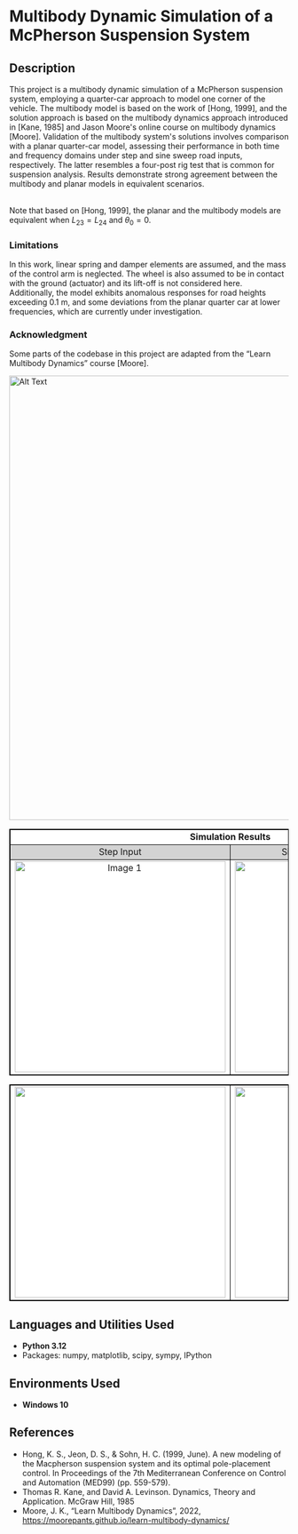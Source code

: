 # Multibody Dynamic Simulation of a McPherson Suspension System

<h2>Description</h2>
This project is a multibody dynamic simulation of a McPherson suspension system, employing a quarter-car approach to model one corner of the vehicle. The multibody model is based on the work of [Hong, 1999], and the solution approach is based on the multibody dynamics approach introduced in [Kane, 1985] and Jason Moore's online course on multibody dynamics [Moore]. Validation of the multibody system's solutions involves comparison with a planar quarter-car model, assessing their performance in both time and frequency domains under step and sine sweep road inputs, respectively. The latter resembles a four-post rig test that is common for suspension analysis. Results demonstrate strong agreement between the multibody and planar models in equivalent scenarios.<br>

<br>

Note that based on [Hong, 1999], the planar and the multibody models are equivalent when $L_{23} = L_{24}$ and $\theta_0 = 0$.

### Limitations
In this work, linear spring and damper elements are assumed, and the mass of the control arm is neglected. The wheel is also assumed to be in contact with the ground (actuator) and its lift-off is not considered here. Additionally, the model exhibits anomalous responses for road heights exceeding 0.1 m, and some deviations from the planar quarter car at lower frequencies, which are currently under investigation.

### Acknowledgment
Some parts of the codebase in this project are adapted from the “Learn Multibody Dynamics” course [Moore].

<img src="https://github.com/MoBehtash/Multibody-QuarterCar/blob/main/Figures/schematic.jpg" alt="Alt Text" width="800">



  <table style="border-collapse: collapse; border: 1px solid black; background-color: white;">
      <tr>
        <td colspan="2" align="center" style="border: 1px solid black;"><strong>Simulation Results</strong></td>
      </tr>
  <tr style="background-color: lightgray;">
    <td align="center" style="border: 1px solid black;">Step Input</td>
    <td align="center" style="border: 1px solid black;">Sine Sweep (Four-Post Rig)</td>
  </tr>  
    <tr>
      <td align="center" style="border: 1px solid black;"><img src="https://github.com/MoBehtash/Multibody-QuarterCar/blob/main/Figures/step_animation.gif" alt="Image 1" width="380"><br><strong></strong></td>
      <td align="center" style="border: 1px solid black;"><img src="https://github.com/MoBehtash/Multibody-QuarterCar/blob/main/Figures/chirp_animation.gif" alt="Image 2" width="380"><br><strong></strong></td>
    </tr>
  </table>
  <table style="border-collapse: collapse; border: 1px solid black; background-color: white;">
    <tr>
      <td align="center" style="border: 1px solid black;"><img src="https://github.com/MoBehtash/Multibody-QuarterCar/blob/main/Figures/time_res.png" width="380"><br><strong></strong></td>
      <td align="center" style="border: 1px solid black;"><img src="https://github.com/MoBehtash/Multibody-QuarterCar/blob/main/Figures/freq_res.png" width="380"><br><strong></strong></td>
    </tr>
  </table>
  
  

<h2>Languages and Utilities Used</h2>

- <b>Python 3.12</b>
- Packages: numpy, matplotlib, scipy, sympy, IPython

<h2>Environments Used </h2>

- <b>Windows 10</b>

## References
- Hong, K. S., Jeon, D. S., & Sohn, H. C. (1999, June). A new modeling of the Macpherson suspension system and its optimal pole-placement control. In Proceedings of the 7th Mediterranean Conference on Control and Automation (MED99) (pp. 559-579).
- Thomas R. Kane, and David A. Levinson. Dynamics, Theory and Application. McGraw Hill, 1985
- Moore, J. K., “Learn Multibody Dynamics”, 2022, https://moorepants.github.io/learn-multibody-dynamics/


